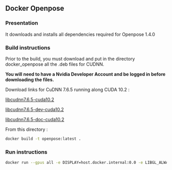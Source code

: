 
## Docker Openpose

### Presentation

It downloads and installs all dependencies required for Openpose 1.4.0

### Build instructions

Prior to the build, you must download and put in the directory docker_openpose all the .deb files for CUDNN.

**You will need to have a Nvidia Developer Account and be logged in before downloading the files.**

Download links for CuDNN 7.6.5 running along CUDA 10.2 : 

[libcudnn7.6.5-cuda10.2](https://developer.nvidia.com/compute/machine-learning/cudnn/secure/7.6.5.32/Production/10.2_20191118/Ubuntu18_04-x64/libcudnn7_7.6.5.32-1%2Bcuda10.2_amd64.deb)

[libcudnn7.6.5-dev-cuda10.2](https://developer.nvidia.com/compute/machine-learning/cudnn/secure/7.6.5.32/Production/10.2_20191118/Ubuntu18_04-x64/libcudnn7-dev_7.6.5.32-1%2Bcuda10.2_amd64.deb)

[libcudnn7.6.5-doc-cuda10.2](https://developer.nvidia.com/compute/machine-learning/cudnn/secure/7.6.5.32/Production/10.2_20191118/Ubuntu18_04-x64/libcudnn7-doc_7.6.5.32-1%2Bcuda10.2_amd64.deb)


From this directory :
```bash
docker build -t openpose:latest .
```

### Run instructions

```bash
docker run --gpus all -e DISPLAY=host.docker.internal:0.0 -e LIBGL_ALWAYS_INDIRECT=0 -it openpose:latest
```

